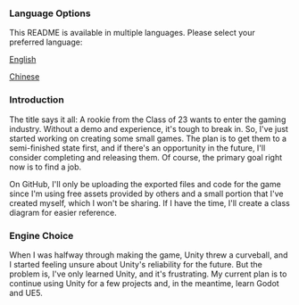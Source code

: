 ### Language Options

This README is available in multiple languages. Please select your preferred language:

[English](README.md)

[Chinese](README-zh.md)



### Introduction

The title says it all: A rookie from the Class of 23 wants to enter the gaming industry. Without a demo and experience, it's tough to break in. So, I've just started working on creating some small games. The plan is to get them to a semi-finished state first, and if there's an opportunity in the future, I'll consider completing and releasing them. Of course, the primary goal right now is to find a job.



On GitHub, I'll only be uploading the exported files and code for the game since I'm using free assets provided by others and a small portion that I've created myself, which I won't be sharing. If I have the time, I'll create a class diagram for easier reference.



### Engine Choice

When I was halfway through making the game, Unity threw a curveball, and I started feeling unsure about Unity's reliability for the future. But the problem is, I've only learned Unity, and it's frustrating. My current plan is to continue using Unity for a few projects and, in the meantime, learn Godot and UE5.